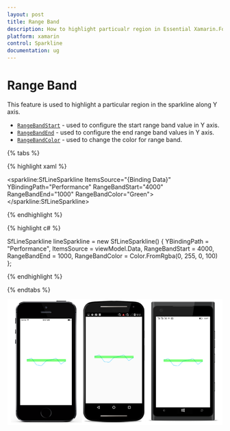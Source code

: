 ```yaml
---
layout: post
title: Range Band
description: How to highlight particualr region in Essential Xamarin.Forms Sparkline
platform: xamarin
control: Sparkline
documentation: ug
---
```


# Range Band

This feature is used to highlight a particular region in the sparkline along Y axis.

* [`RangeBandStart`](https://help.syncfusion.com/cr/cref_files/xamarin/sfsparkline/Syncfusion.SfSparkline.XForms~Syncfusion.SfSparkline.XForms.SfSparklineBase~RangeBandStart.html) - used to configure the start range band value in Y axis.
* [`RangeBandEnd`](https://help.syncfusion.com/cr/cref_files/xamarin/sfsparkline/Syncfusion.SfSparkline.XForms~Syncfusion.SfSparkline.XForms.SfSparklineBase~RangeBandEnd.html) - used to configure the end range band values in Y axis.
* [`RangeBandColor`](https://help.syncfusion.com/cr/cref_files/xamarin/sfsparkline/Syncfusion.SfSparkline.XForms~Syncfusion.SfSparkline.XForms.SfSparklineBase~RangeBandColor.html) - used to change the color for range band.

{% tabs %} 

{% highlight xaml %}

  <sparkline:SfLineSparkline ItemsSource="{Binding Data}" 
                             YBindingPath="Performance" 
                             RangeBandStart="4000" 
                             RangeBandEnd="1000"
                             RangeBandColor="Green"> 
  </sparkline:SfLineSparkline>

{% endhighlight %}

{% highlight c# %}

SfLineSparkline lineSparkline = new SfLineSparkline()
{
    YBindingPath = "Performance",
    ItemsSource = viewModel.Data,
    RangeBandStart = 4000,
    RangeBandEnd = 1000,
    RangeBandColor = Color.FromRgba(0, 255, 0, 100)
};

{% endhighlight %}

{% endtabs %}

![](sparkline_images/RangeBand.png)
